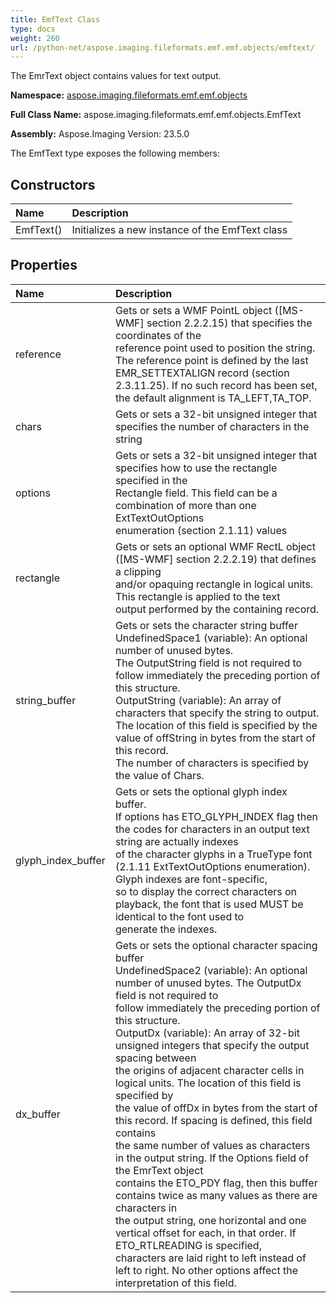 ```yaml
---
title: EmfText Class
type: docs
weight: 260
url: /python-net/aspose.imaging.fileformats.emf.emf.objects/emftext/
---
```


The EmrText object contains values for text output.

**Namespace:** [aspose.imaging.fileformats.emf.emf.objects](/imaging/python-net/aspose.imaging.fileformats.emf.emf.objects/)

**Full Class Name:** aspose.imaging.fileformats.emf.emf.objects.EmfText

**Assembly:**  Aspose.Imaging Version: 23.5.0

The EmfText type exposes the following members:
## **Constructors**
|**Name**|**Description**|
| :- | :- |
|EmfText()|Initializes a new instance of the EmfText class|
## **Properties**
|**Name**|**Description**|
| :- | :- |
|reference|Gets or sets a WMF PointL object ([MS-WMF] section 2.2.2.15) that specifies the coordinates of the <br/>            reference point used to position the string. The reference point is defined by the last <br/>            EMR_SETTEXTALIGN record (section 2.3.11.25). If no such record has been set, <br/>            the default alignment is TA_LEFT,TA_TOP.|
|chars|Gets or sets a 32-bit unsigned integer that specifies the number of characters in the string|
|options|Gets or sets a 32-bit unsigned integer that specifies how to use the rectangle specified in the <br/>            Rectangle field. This field can be a combination of more than one ExtTextOutOptions <br/>            enumeration (section 2.1.11) values|
|rectangle|Gets or sets an optional WMF RectL object ([MS-WMF] section 2.2.2.19) that defines a clipping <br/>            and/or opaquing rectangle in logical units. This rectangle is applied to the text <br/>            output performed by the containing record.|
|string_buffer|Gets or sets the character string buffer<br/>            UndefinedSpace1 (variable): An optional number of unused bytes. <br/>            The OutputString field is not required to follow immediately the preceding portion of this structure.<br/>            OutputString (variable): An array of characters that specify the string to output. <br/>            The location of this field is specified by the value of offString in bytes from the start of this record. <br/>            The number of characters is specified by the value of Chars.|
|glyph_index_buffer|Gets or sets the optional glyph index buffer.<br/>            If options has ETO_GLYPH_INDEX flag then the codes for characters in an output text string are actually indexes<br/>            of the character glyphs in a TrueType font (2.1.11 ExtTextOutOptions enumeration). Glyph indexes are font-specific,<br/>            so to display the correct characters on playback, the font that is used MUST be identical to the font used to<br/>            generate the indexes.|
|dx_buffer|Gets or sets the optional character spacing buffer<br/>            UndefinedSpace2 (variable): An optional number of unused bytes. The OutputDx field is not required to <br/>            follow immediately the preceding portion of this structure.<br/>            OutputDx (variable): An array of 32-bit unsigned integers that specify the output spacing between <br/>            the origins of adjacent character cells in logical units. The location of this field is specified by <br/>            the value of offDx in bytes from the start of this record. If spacing is defined, this field contains <br/>            the same number of values as characters in the output string. If the Options field of the EmrText object <br/>            contains the ETO_PDY flag, then this buffer contains twice as many values as there are characters in <br/>            the output string, one horizontal and one vertical offset for each, in that order. If ETO_RTLREADING is specified, <br/>            characters are laid right to left instead of left to right. No other options affect the interpretation of this field.|
